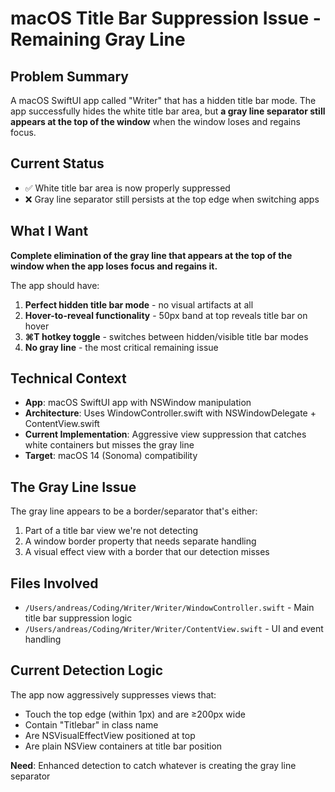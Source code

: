 # macOS Title Bar Suppression Issue - Remaining Gray Line

## Problem Summary
A macOS SwiftUI app called "Writer" that has a hidden title bar mode. The app successfully hides the white title bar area, but **a gray line separator still appears at the top of the window** when the window loses and regains focus.

## Current Status
- ✅ White title bar area is now properly suppressed
- ❌ Gray line separator still persists at the top edge when switching apps

## What I Want
**Complete elimination of the gray line that appears at the top of the window when the app loses focus and regains it.**

The app should have:
1. **Perfect hidden title bar mode** - no visual artifacts at all
2. **Hover-to-reveal functionality** - 50px band at top reveals title bar on hover
3. **⌘T hotkey toggle** - switches between hidden/visible title bar modes
4. **No gray line** - the most critical remaining issue

## Technical Context
- **App**: macOS SwiftUI app with NSWindow manipulation
- **Architecture**: Uses WindowController.swift with NSWindowDelegate + ContentView.swift
- **Current Implementation**: Aggressive view suppression that catches white containers but misses the gray line
- **Target**: macOS 14 (Sonoma) compatibility

## The Gray Line Issue
The gray line appears to be a border/separator that's either:
1. Part of a title bar view we're not detecting
2. A window border property that needs separate handling
3. A visual effect view with a border that our detection misses

## Files Involved
- `/Users/andreas/Coding/Writer/Writer/WindowController.swift` - Main title bar suppression logic
- `/Users/andreas/Coding/Writer/Writer/ContentView.swift` - UI and event handling

## Current Detection Logic
The app now aggressively suppresses views that:
- Touch the top edge (within 1px) and are ≥200px wide
- Contain "Titlebar" in class name
- Are NSVisualEffectView positioned at top
- Are plain NSView containers at title bar position

**Need**: Enhanced detection to catch whatever is creating the gray line separator